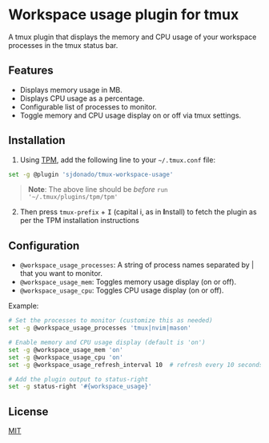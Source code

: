 # Workspace usage plugin for tmux

A tmux plugin that displays the memory and CPU usage of your workspace processes in the tmux status bar.

## Features

- Displays memory usage in MB.
- Displays CPU usage as a percentage.
- Configurable list of processes to monitor.
- Toggle memory and CPU usage display on or off via tmux settings.

## Installation

1. Using [TPM](https://github.com/tmux-plugins/tpm), add the following line to your `~/.tmux.conf` file:

```bash
set -g @plugin 'sjdonado/tmux-workspace-usage'
```

> **Note**: The above line should be _before_ `run '~/.tmux/plugins/tpm/tpm'`

2. Then press `tmux-prefix` + <kbd>I</kbd> (capital i, as in **I**nstall) to fetch the plugin as per the TPM installation instructions

## Configuration

- `@workspace_usage_processes`: A string of process names separated by | that you want to monitor.
- `@workspace_usage_mem`: Toggles memory usage display (on or off).
- `@workspace_usage_cpu`: Toggles CPU usage display (on or off).

Example:
```bash
# Set the processes to monitor (customize this as needed)
set -g @workspace_usage_processes 'tmux|nvim|mason'

# Enable memory and CPU usage display (default is 'on')
set -g @workspace_usage_mem 'on'
set -g @workspace_usage_cpu 'on'
set -g @workspace_usage_refresh_interval 10  # refresh every 10 seconds

# Add the plugin output to status-right
set -g status-right '#{workspace_usage}'
```

## License
[MIT](https://github.com/sjdonado/tmux-workspace-usage/blob/master/LICENSE.md)

